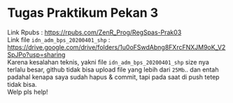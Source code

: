 # Tugas Praktikum Pekan 3  
Link Rpubs : https://rpubs.com/ZenR_Prog/RegSpas-Prak03  
Link file `idn_adm_bps_20200401_shp` :  
https://drive.google.com/drive/folders/1u0oFSwdAbng8FXrcFNXJM9oK_V2SpJPo?usp=sharing  
Karena kesalahan teknis, yakni file `idn_adm_bps_20200401_shp` size nya terlalu besar,
github tidak bisa upload file yang lebih dari `25Mb`.. dan entah padahal kenapa saya sudah hapus & commit,
tapi pada saat di push tetep tidak bisa.  
Welp pls help!  
